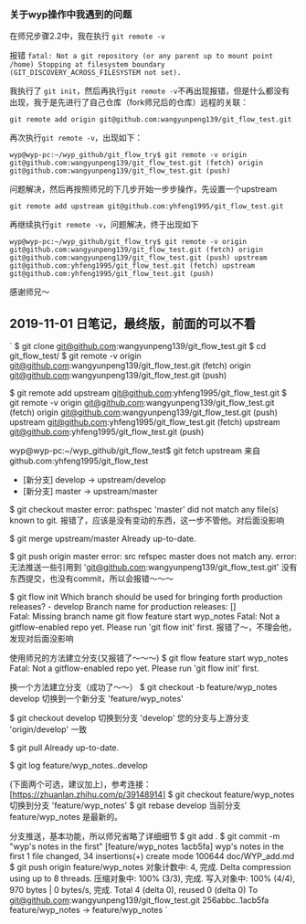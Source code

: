 ### 关于wyp操作中我遇到的问题

在师兄步骤2.2中，我在执行  `git remote -v` 

报错
`fatal: Not a git repository (or any parent up to mount point /home)
 Stopping at filesystem boundary (GIT_DISCOVERY_ACROSS_FILESYSTEM not set).`

我执行了 `git init`，然后再执行`git remote -v`不再出现报错，但是什么都没有出现，我于是先进行了自己仓库（fork师兄后的仓库）远程的关联：

`git remote add origin git@github.com:wangyunpeng139/git_flow_test.git`

再次执行`git remote -v`，出现如下：

`wyp@wyp-pc:~/wyp_github/git_flow_try$ git remote -v
 origin	git@github.com:wangyunpeng139/git_flow_test.git (fetch)
 origin	git@github.com:wangyunpeng139/git_flow_test.git (push)
`

问题解决，然后再按照师兄的下几步开始一步步操作，先设置一个upstream

`git remote add upstream git@github.com:yhfeng1995/git_flow_test.git`

再继续执行`git remote -v`，问题解决，终于出现如下

`wyp@wyp-pc:~/wyp_github/git_flow_try$ git remote -v
 origin	git@github.com:wangyunpeng139/git_flow_test.git (fetch)
 origin	git@github.com:wangyunpeng139/git_flow_test.git (push)
 upstream	git@github.com:yhfeng1995/git_flow_test.git (fetch)
 upstream	git@github.com:yhfeng1995/git_flow_test.git (push)
`

感谢师兄～


## 2019-11-01 日笔记，最终版，前面的可以不看

`
$ git clone git@github.com:wangyunpeng139/git_flow_test.git
$ cd git_flow_test/
$ git remote -v
  origin	git@github.com:wangyunpeng139/git_flow_test.git (fetch)
  origin	git@github.com:wangyunpeng139/git_flow_test.git (push)


$ git remote add upstream git@github.com:yhfeng1995/git_flow_test.git
$ git remote -v
  origin	git@github.com:wangyunpeng139/git_flow_test.git (fetch)
  origin	git@github.com:wangyunpeng139/git_flow_test.git (push)
  upstream	git@github.com:yhfeng1995/git_flow_test.git (fetch)
  upstream	git@github.com:yhfeng1995/git_flow_test.git (push)

wyp@wyp-pc:~/wyp_github/git_flow_test$ git fetch upstream
来自 github.com:yhfeng1995/git_flow_test
 * [新分支]          develop    -> upstream/develop
 * [新分支]          master     -> upstream/master

$ git checkout master
   error: pathspec 'master' did not match any file(s) known to git.
 报错了，应该是没有变动的东西，这一步不管他。对后面没影响
 
 
$ git merge upstream/master
  Already up-to-date.

$ git push origin master
    error: src refspec master does not match any.
    error: 无法推送一些引用到 'git@github.com:wangyunpeng139/git_flow_test.git'
没有东西提交，也没有commit，所以会报错～～～

$ git flow init
  Which branch should be used for bringing forth production releases?
     - develop
  Branch name for production releases: []  
  Fatal: Missing branch name
  git flow feature start wyp_notes
  Fatal: Not a gitflow-enabled repo yet. Please run 'git flow init' first.
报错了～，不理会他，发现对后面没影响


使用师兄的方法建立分支(又报错了～～～)
$ git flow feature start wyp_notes
Fatal: Not a gitflow-enabled repo yet. Please run 'git flow init' first.

换一个方法建立分支（成功了～～）
$ git checkout -b feature/wyp_notes develop
  切换到一个新分支 'feature/wyp_notes'

$ git checkout develop
切换到分支 'develop'
您的分支与上游分支 'origin/develop' 一致
 
$ git pull
Already up-to-date.


$ git log feature/wyp_notes..develop

(下面两个可选，建议加上)，参考连接：[https://zhuanlan.zhihu.com/p/39148914]
$ git checkout feature/wyp_notes
   切换到分支 'feature/wyp_notes'
$ git rebase develop
  当前分支 feature/wyp_notes 是最新的。


分支推送，基本功能，所以师兄省略了详细细节
$ git add .
$ git commit -m "wyp's notes in the first"
   [feature/wyp_notes 1acb5fa] wyp's notes in the first
   1 file changed, 34 insertions(+)
   create mode 100644 doc/WYP_add.md
$ git push origin feature/wyp_notes
   对象计数中: 4, 完成.
   Delta compression using up to 8 threads.
   压缩对象中: 100% (3/3), 完成.
   写入对象中: 100% (4/4), 970 bytes | 0 bytes/s, 完成.
   Total 4 (delta 0), reused 0 (delta 0)
   To git@github.com:wangyunpeng139/git_flow_test.git
   256abbc..1acb5fa  feature/wyp_notes -> feature/wyp_notes
`
